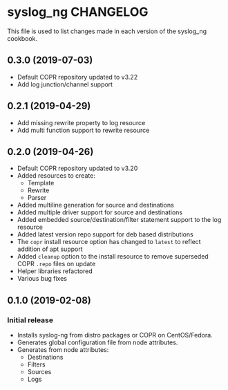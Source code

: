 # syslog_ng CHANGELOG

This file is used to list changes made in each version of the syslog_ng cookbook.

## 0.3.0 (2019-07-03)

- Default COPR repository updated to v3.22
- Add log junction/channel support

## 0.2.1 (2019-04-29)

- Add missing rewrite property to log resource
- Add multi function support to rewrite resource

## 0.2.0 (2019-04-26)

- Default COPR repository updated to v3.20
- Added resources to create:
  - Template
  - Rewrite
  - Parser
- Added multiline generation for source and destinations
- Added multiple driver support for source and destinations
- Added embedded source/destination/filter statement support to the log resource
- Added latest version repo support for deb based distributions
- The `copr` install resource option has changed to `latest` to reflect addition of apt support
- Added `cleanup` option to the install resource to remove superseded COPR `.repo` files on update
- Helper libraries refactored
- Various bug fixes

## 0.1.0 (2019-02-08)

### Initial release

- Installs syslog-ng from distro packages or COPR on CentOS/Fedora.
- Generates global configuration file from node attributes.
- Generates from node attributes:
  - Destinations
  - Filters
  - Sources
  - Logs

